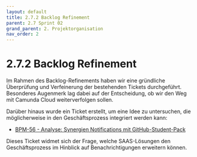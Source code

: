 ```yaml
---
layout: default
title: 2.7.2 Backlog Refinement
parent: 2.7 Sprint 02
grand_parent: 2. Projektorganisation
nav_order: 2
---
```


# 2.7.2 Backlog Refinement

Im Rahmen des Backlog-Refinements haben wir eine gründliche Überprüfung und Verfeinerung der bestehenden Tickets durchgeführt. Besonderes Augenmerk lag dabei auf der Entscheidung, ob wir den Weg mit Camunda Cloud weiterverfolgen sollen.

Darüber hinaus wurde ein Ticket erstellt, um eine Idee zu untersuchen, die möglicherweise in den Geschäftsprozess integriert werden kann:

- [BPM-56 - Analyse: Synergien Notifications mit GitHub-Student-Pack](https://itcne23.atlassian.net/browse/BPM-56)

Dieses Ticket widmet sich der Frage, welche SAAS-Lösungen den Geschäftsprozess im Hinblick auf Benachrichtigungen erweitern können.
